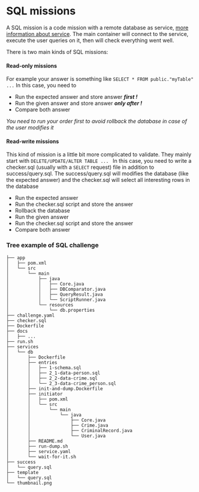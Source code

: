 # SQL missions
A SQL mission is a code mission with a remote database as service, [more information about service](#multi-service-missions).
The main container will connect to the service, execute the user queries on it, then will check everything
went well.

There is two main kinds of SQL missions:

#### Read-only missions
For example your answer is something like
```SELECT * FROM public."myTable" ...```
In this case, you need to 
* Run the expected answer and store answer _**first !**_
* Run the given answer and store answer _**only after !**_
* Compare both answer

_You need to run your order first to avoid rollback the database in case of the user modifies it_


#### Read-write missions
This kind of mission is a little bit more complicated to validate. They mainly start with 
```DELETE/UPDATE/ALTER TABLE ... ```
In this case, you need to write a checker.sql (usually with a ```SELECT``` request) file in addition to success/query.sql. 
The success/query.sql will modifies the database (like the expected answer) and the checker.sql will select all interesting rows in the database

* Run the expected answer
* Run the checker.sql script and store the answer
* Rollback the database
* Run the given answer
* Run the checker.sql script and store the answer
* Compare both answer



### Tree example of SQL challenge
```
├── app
│   ├── pom.xml
│   └── src
│       └── main
│           ├── java
│           │   ├── Core.java
│           │   ├── DBComparator.java
│           │   ├── QueryResult.java
│           │   └── ScriptRunner.java
│           └── resources
│               └── db.properties
├── challenge.yaml
├── checker.sql
├── Dockerfile
├── docs
│   ├── ...
├── run.sh
├── services
│   └── db
│       ├── Dockerfile
│       ├── entries
│       │   ├── 1-schema.sql
│       │   ├── 2_1-data-person.sql
│       │   ├── 2_2-data-crime.sql
│       │   └── 2_3-data-crime_person.sql
│       ├── init-and-dump.Dockerfile
│       ├── initiator
│       │   ├── pom.xml
│       │   └── src
│       │       └── main
│       │           └── java
│       │               ├── Core.java
│       │               ├── Crime.java
│       │               ├── CriminalRecord.java
│       │               └── User.java
│       ├── README.md
│       ├── run-dump.sh
│       ├── service.yaml
│       └── wait-for-it.sh
├── success
│   └── query.sql
├── template
│   └── query.sql
└── thumbnail.png
```